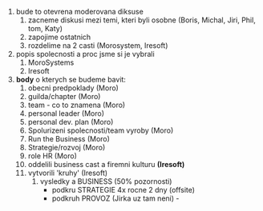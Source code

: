 
1. bude to otevrena moderovana diksuse
	1. zacneme diskusi mezi temi, kteri byli osobne (Boris, Michal, Jiri, Phil, tom, Katy)
	2. zapojime ostatnich
	3. rozdelime na 2 casti (Morosystem, Iresoft)
2. popis spolecnosti a proc jsme si je vybrali
	1. MoroSystems
	2. Iresoft
3. **body** o kterych se budeme bavit:
	1. obecni predpoklady (Moro)
	2. guilda/chapter (Moro)
	3. team - co to znamena (Moro)
	4. personal leader (Moro)
	5. personal dev. plan (Moro)
	6. Spolurizeni spolecnosti/team vyroby (Moro)
	7. Run the Business (Moro)
	8. Strategie/rozvoj (Moro)
	9. role HR (Moro)
	10. oddelili business cast a firemni kulturu **(Iresoft)**
	11. vytvorili 'kruhy' (Iresoft)
		1. vysledky a BUSINESS (50% pozornosti)
			-   podkru STRATEGIE 4x rocne 2 dny (offsite)
			-   podkruh PROVOZ (Jirka uz tam neni) -